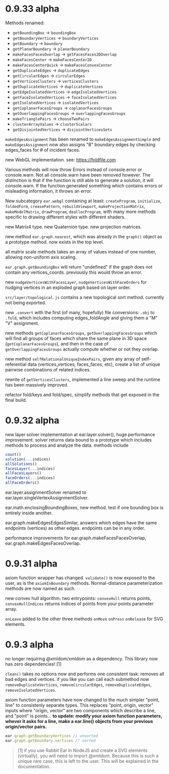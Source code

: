 # 0.9.33 alpha

Methods renamed:

- `getBoundingBox` -> `boundingBox`
- `getBoundaryVertices` -> `boundaryVertices`
- `getBoundary` -> `boundary`
- `getPlanarBoundary` -> `planarBoundary`
- `makeFacesFacesOverlap` -> `getFacesFaces2DOverlap`
- `makeFacesCenter` -> `makeFacesCenter2D`
- `makeFacesCenterQuick` -> `makeFacesConvexCenter`
- `getDuplicateEdges` -> `duplicateEdges`
- `getCircularEdges` -> `circularEdges`
- `getVerticesClusters` -> `verticesClusters`
- `getDuplicateVertices` -> `duplicateVertices`
- `getEdgeIsolatedVertices` -> `edgeIsolatedVertices`
- `getFaceIsolatedVertices` -> `faceIsolatedVertices`
- `getIsolatedVertices` -> `isolatedVertices`
- `getCoplanarFacesGroups` -> `coplanarFacesGroups`
- `getOverlappingFacesGroups` -> `overlappingFacesGroups`
- `makeTrianglePairs` -> `chooseTwoPairs`
- `clusterArrayValues` -> `clusterScalars`
- `getDisjointedVertices` -> `disjointVerticesSets`

`makeEdgesAssignment` has been renamed to `makeEdgesAssignmentSimple` and `makeEdgesAssignment` now also assigns "B" boundary edges by checking edges_faces for # of incident faces.

new WebGL implementation. see: https://foldfile.com

Various methods will now throw Errors instead of console.error or console.warn. Not all console.warn have been removed however. The distinction is that if the function is still able to generate a solution, it will console.warn. If the function generated something which contains errors or misleading information, it throws an error.

New subcategory `ear.webgl` containing at least: `createProgram`, `initialize`, `foldedForm`, `creasePattern`, `rebuildViewport`, `makeProjectionMatrix`, `makeModelMatrix`, `drawProgram`, `deallocProgram`, with many more methods specific to drawing different styles with different shaders.

new Matrix4 type. new Quaternion type. new projection matrices.

new method `ear.graph.nearest`, which was already in the `graph()` object as a prototype method. now exists in the top level.

all matrix scale methods takes an array of values instead of one number, allowing non-uniform axis scaling.

`ear.graph.getBoundingBox` will return "undefined" if the graph does not contain any vertices_coords. previously this would throw an error.

new `nudgeVerticesWithFacesLayer`, `nudgeVerticesWithFaceOrders` for nudging vertices in an exploded graph based on layer order.

`src/layer/topological.js` contains a new topological sort method. currently not being exported.

new `.convert` with the first (of many, hopefully) file conversions: `.obj` to `.fold`, which includes computing edges_foldAngle and giving them a "M" "V" assignment.

new methods `getCoplanarFacesGroups`,  `getOverlappingFacesGroups` which will find all groups of faces which share the same plane in 3D space (`getCoplanarFacesGroups`), and then in the case of `getOverlappingFacesGroups` actually compute whether or not they overlap.

new method `selfRelationalUniqueIndexPairs`, given any array of self-referential data (vertices_vertices, faces_faces, etc), create a list of unique pairwise combinations of related indices.

rewrite of `getVerticesClusters`, implemented a line sweep and the runtime has been massively improved.

refactor fold/keys and fold/spec, simplify methods that get exposed in the final build.

# 0.9.32 alpha

new layer solver implementation at ear.layer.solver(), huge performance improvement. solver returns data bound to a prototype which includes methods to process and analyze the data. methods include

```javascript
count()
solution(...indices)
allSolutions()
facesLayer(...indices)
allFacesLayers()
faceOrders(...indices)
allFaceOrders()
```

ear.layer.assignmentSolver renamed to ear.layer.singleVertexAssignmentSolver.

ear.math.enclosingBoundingBoxes, new method. test if one bounding box is entirely inside another.

ear.graph.makeEdgesEdgesSimilar, answers which edges have the same endpoints (vertices) as other edges. endpoints can be in any order.

performance improvements for ear.graph.makeFacesFacesOverlap, ear.graph.makeEdgesFacesOverlap.

# 0.9.31 alpha

axiom function wrapper has changed. `validate()` is now exposed to the user, as is the `axiomInBoundary` methods. Normal-distance parameterization methods are now named as such.

new convex hull algorithm. two entrypoints: `convexHull` returns points, `convexHullIndices` returns indices of points from your points parameter array.

`onLeave` added to the other three methods `onMove` `onPress` `onRelease` for SVG elements.

# 0.9.3 alpha

no longer requiring @xmldom/xmldom as a dependency. This library now has zero dependencies! [1]

`clean()` takes no options now and performs one consistent task: removes all bad edges and vertices. if you like you can call each submethod now `removeDuplicateVertices`, `removeCircularEdges`, `removeDuplicateEdges`, `removeIsolatedVertices`.

axiom function parameters have now changed to the much simpler "point, line" to consistenly separate types. This replaces "point, origin, vector" inputs where "origin, vector" are two components which describe a line, and "point" is points... **to update: modify your axiom function parameters, whever it asks for a line, make a ear.line() objects from your previous origin/vector pairs.**

```javascript
ear.graph.getBoundaryVertices // unsorted
ear.graph.getBoundary.vertices // sorted
```

> [1] if you use Rabbit Ear in NodeJS and create a SVG elements (virtually), you will need to import @xmldom. Because this is such a unique rare case, this is left to the user. This will be explained in the documentation.

